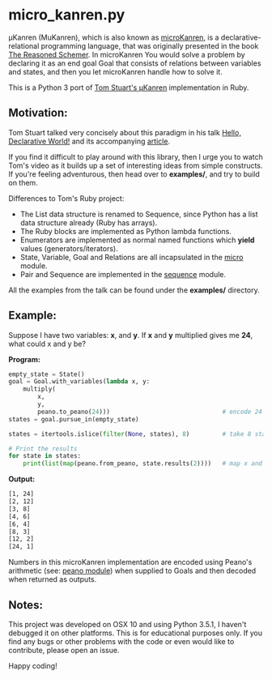 # micro_kanren.py

μKanren (MuKanren), which is also known as [microKanren](papers/Hemann_MuKanren_2013.pdf), is a declarative-relational programming language, that was originally presented in the book [The Reasoned Schemer](http://www.amazon.com/dp/0262562146). In microKanren You would solve a problem by declaring it as an end goal Goal that consists of relations between variables and states, and then you let microKanren handle how to solve it.

This is a Python 3 port of [Tom Stuart's μKanren](https://github.com/tomstuart/kanren) implementation in Ruby.


## Motivation:

Tom Stuart talked very concisely about this paradigm in his talk [Hello, Declarative World!](https://skillsmatter.com/skillscasts/6523-hello-declarative-world) and its accompanying [article](http://codon.com/hello-declarative-world).

If you find it difficult to play around with this library, then I urge you to watch Tom's video as it builds up a set of interesting ideas from simple constructs. If you're feeling adventurous, then head over to **examples/**, and try to build on them.

Differences to Tom's Ruby project:
  * The List data structure is renamed to Sequence, since Python has a list data structure already (Ruby has arrays).
  * The Ruby blocks are implemented as Python lambda functions.
  * Enumerators are implemented as normal named functions which **yield** values (generators/iterators).
  * State, Variable, Goal and Relations are all incapsulated in the [micro](micro_kanren/micro.py) module.
  * Pair and Sequence are implemented in the [sequence](micro_kanren/sequence.py) module.

All the examples from the talk can be found under the **examples/** directory.


## Example:

Suppose I have two variables: **x**, and **y**. If **x** and **y** multiplied gives me **24**, what could x and y be?

**Program:**

```python
empty_state = State()
goal = Goal.with_variables(lambda x, y:
    multiply(
        x,
        y,
        peano.to_peano(24)))                               # encode 24 in peano's arithmetics
states = goal.pursue_in(empty_state)

states = itertools.islice(filter(None, states), 8)         # take 8 states only

# Print the results
for state in states:
    print(list(map(peano.from_peano, state.results(2))))   # map x and y from peano to decimal
```

**Output:**

```bash
[1, 24]
[2, 12]
[3, 8]
[4, 6]
[6, 4]
[8, 3]
[12, 2]
[24, 1]
```

Numbers in this microKanren implementation are encoded using Peano's arithmetic (see: [peano module](μKanren/peano.py)) when supplied to Goals and then decoded when returned as outputs.


## Notes:

This project was developed on OSX 10 and using Python 3.5.1, I haven't debugged it on other platforms. This is for educational purposes only. If you find any bugs or other problems with the code or even would like to contribute, please open an issue.

Happy coding!

